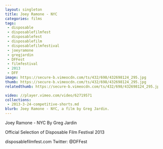 ```yaml
---
layout: singleton
title: Joey Ramone - NYC
categories: films
tags:
 - disposable
 - disposablefilmfest
 - disposablefest
 - disposablefilm
 - disposablefilmfestival
 - joeyramone
 - gregjardin
 - DFFest
 - filmfestival
 - 2013
 - DFF
image: https://secure-b.vimeocdn.com/ts/432/698/432698124_295.jpg
thumb: https://secure-b.vimeocdn.com/ts/432/698/432698124_295.jpg
relatedthumb: https://secure-b.vimeocdn.com/ts/432/698/432698124_295.jpg

video: //player.vimeo.com/video/62719571
collections:
 - 2013-3-24-competitive-shorts.md
blurb: Joey Ramone - NYC, a film by Greg Jardin.
---
```


Joey Ramone - NYC
By Greg Jardin

Official Selection of Disposable Film Festival 2013

disposablefilmfest.com
Twitter: @DFFest